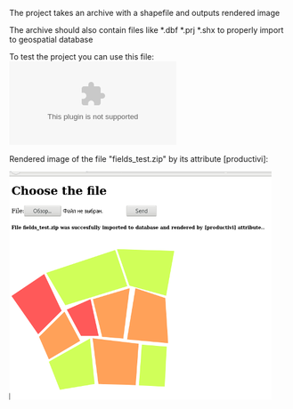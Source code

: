 The project takes an archive with a shapefile and outputs rendered image

The archive should also contain files like *.dbf *.prj *.shx to properly import to geospatial database  

To test the project you can use this file:
![zip](https://github.com/tehniksit/map-renderer/blob/master/fields_test.zip)

Rendered image of the file "fields_test.zip" by its attribute [productivi]:

![Image](https://github.com/tehniksit/map-renderer/blob/master/render.png)

